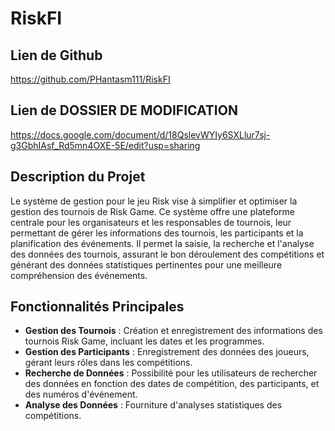 # RiskFI

## Lien de Github
https://github.com/PHantasm111/RiskFI

## Lien de DOSSIER DE MODIFICATION
https://docs.google.com/document/d/18QslevWYIy6SXLlur7sj-g3GbhIAsf_Rd5mn4OXE-5E/edit?usp=sharing


## Description du Projet

Le système de gestion pour le jeu Risk vise à simplifier et optimiser la gestion des tournois de Risk Game. Ce système offre une plateforme centrale pour les organisateurs et les responsables de tournois, leur permettant de gérer les informations des tournois, les participants et la planification des événements. Il permet la saisie, la recherche et l'analyse des données des tournois, assurant le bon déroulement des compétitions et générant des données statistiques pertinentes pour une meilleure compréhension des événements.

## Fonctionnalités Principales

- **Gestion des Tournois** : Création et enregistrement des informations des tournois Risk Game, incluant les dates et les programmes.
- **Gestion des Participants** : Enregistrement des données des joueurs, gérant leurs rôles dans les compétitions.
- **Recherche de Données** : Possibilité pour les utilisateurs de rechercher des données en fonction des dates de compétition, des participants, et des numéros d'événement.
- **Analyse des Données** : Fourniture d'analyses statistiques des compétitions.
